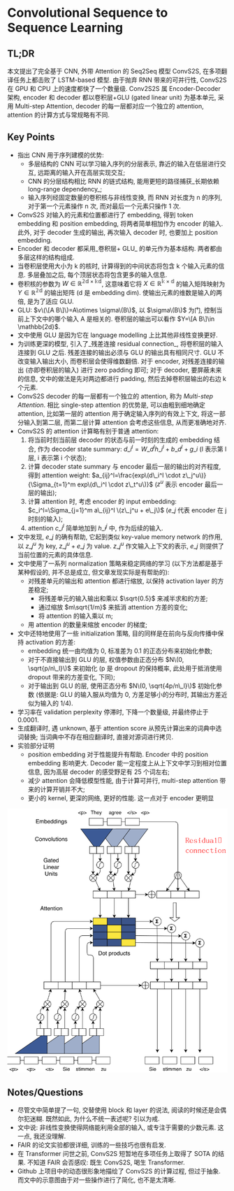 # Convolutional Sequence to Sequence Learning

## TL;DR

本文提出了完全基于 CNN, 外带 Attention 的 Seq2Seq 模型 ConvS2S, 在多项翻译任务上都击败了 LSTM-based 模型. 由于抛弃 RNN 带来的可并行性, ConvS2S 在 GPU 和 CPU 上的速度都快了一个数量级. Conv2S2S 属 Encoder-Decoder 架构, encoder 和 decoder 都以卷积层+GLU \(gated linear unit\) 为基本单元, 采用 Multi-step Attention, decoder 的每一层都对应一个独立的 attention, attention 的计算方式与常规略有不同.

## Key Points

* 指出 CNN 用于序列建模的优势:
  * 多层结构的 CNN 可以学习输入序列的分层表示, 靠近的输入在低层进行交互, 远距离的输入开在高层实现交互;
  * CNN 的分层结构相比 RNN 的链式结构, 能用更短的路径捕获_长期依赖 long-range dependency_;
  * 输入序列经固定数量的卷积核与非线性变换, 而 RNN 对长度为 n 的序列, 对于第一个元素操作 n 次, 而对最后一个元素只操作 1 次.
* ConvS2S 对输入的元素和位置都进行了 embedding, 得到 token embedding 和 position embedding, 将两者简单相加作为 encoder 的输入. 此外, 对于 decoder 生成的输出, 再次输入 decoder 时, 也要加上 position embedding.
* Encoder 和 decoder 都采用_卷积层+ GLU_ 的单元作为基本结构. 两者都由多层这样的结构组成.
* 当卷积层使用大小为 k 的核时, 计算得到的中间状态将包含 k 个输入元素的信息. 多层叠加之后, 每个顶层状态将包含更多的输入信息.
* 卷积核的参数为 $W \in \mathbb{R^{2d\times kd}}$, 这意味着它将 $X\in \mathbb{R^{k\times d}}$ 的输入矩阵映射为 $Y\in \mathbb{R^{2d}}$ 的输出矩阵 \(d 是 embedding dim\). 使输出元素的维数是输入的两倍, 是为了适应 GLU.
* GLU: $v\(\[A B\]\)=A\otimes \sigma\(B\)$, 以 $\sigma\(B\)$ 为门, 控制当前上下文中的哪个输入 A 是相关的. 卷积层的输出可以看作 $Y=\[A B\]\in \mathbb{2d}$.
* 文中使用 GLU 是因为它在 language modelling 上比其他非线性变换更好.
* 为训练更深的模型, 引入了_残差连接 residual connection_, 将卷积层的输入连接到 GLU 之后. 残差连接的输出必须与 GLU 的输出具有相同尺寸. GLU 不改变输入输出大小, 而卷积层会使得维数翻倍. 对于 encoder, 对残差连接的输出 \(亦即卷积层的输入\) 进行 zero padding 即可; 对于 decoder, 要屏蔽未来的信息, 文中的做法是先对两边都进行 padding, 然后去掉卷积层输出的右边 k 个元素.
* ConvS2S decoder 的每一层都有一个独立的 attention, 称为 _Multi-step Attention_. 相比 single-step attention 的优势是, 可以由粗到细地确定 attention, 比如第一层的 attention 用于确定输入序列的有效上下文, 将这一部分输入到第二层, 而第二层计算 attention 会考虑这些信息, 从而更准确地对齐.
* ConvS2S 的 attention 计算略有别于普通 attention:
  1. 将当前时刻当前层 decoder 的状态与前一时刻的生成的 embedding 结合, 作为 decoder state summary: $d\_i^l=W\_d^l h\_i^l+b\_d^l+g\_i$ \(l 表示第 l 层, i 表示第 i 个状态\);
  2. 计算 decoder state summary 与 encoder 最后一层的输出的对齐程度, 得到 attention weight: $a_{ij}^l=\frac{exp\(d\_i^l \cdot z\_j^u\)}{\Sigma_{t=1}^m exp\(d\_i^l \cdot z\_t^u\)}$ \($z^u$ 表示 encoder 最后一层的输出\);
  3. 计算 attention 时, 考虑 encoder 的 input embedding: $c_i^l=\Sigma_{j=1}^m a\_{ij}^l \(z\_j^u + e\_j\)$ \($e\_j$ 代表 encoder 在 j 时刻的输入\);
  4. attention $c\_i^l$ 简单地加到 $h\_i^j$ 中, 作为后续的输入.
* 文中发现, $e\_j$ 的确有帮助, 它起到类似 key-value memory network 的作用, 以 $z\_j^u$ 为 key, $z\_j^u + e\_j$ 为 value. $z\_j^u$ 作文输入上下文的表示, $e\_j$ 则提供了当前位置的元素的具体信息.
* 文中使用了一系列 normalization 策略来稳定网络的学习 \(以下方法都是基于某种假设的, 并不总是成立, 但文章发现实际是有帮助的\):
  * 对残差单元的输出和 attention 都进行缩放, 以保持 activation layer 的方差稳定;
    * 将残差单元的输入输出和乘以 $\sqrt{0.5}$ 来减半求和的方差;
    * 通过缩放 $m\sqrt{1/m}$ 来抵消 attention 方差的变化;
    * 将 attention 的输入乘以 m;
  * 用 attention 的数量来缩放 encoder 的梯度;
* 文中还特地使用了一些 initialization 策略, 目的同样是在前向与反向传播中保持 activation 的方差:
  * embedding 统一由均值为 0, 标准差为 0.1 的正态分布来初始化参数;
  * 对于不直接输出到 GLU 的层, 权值参数由正态分布 $N\(0, \sqrt{p/n\_l}\)$ 来初始化 \(p 是 dropout 的保持概率, 此处用于抵消使用 dropout 带来的方差变化, 下同\);
  * 对于输出到 GLU 的层, 使用正态分布 $N\(0, \sqrt{4p/n\_l}\)$ 初始化参数 \(依据是: GLU 的输入服从均值为 0, 方差足够小的分布时, 其输出方差近似为输入的 1/4\).
* 学习率在 validation perplexity 停滞时, 下降一个数量级, 并最终停止于 0.0001.
* 生成翻译时, 遇 unknown, 基于 attention score 从预先计算出来的词典中选词替换; 当词典中不存在相应翻译时, 直接对源词进行拷贝.
* 实验部分证明
  * position embedding 对于性能提升有帮助. Encoder 中的 position embedding 影响更大. Decoder 能一定程度上从上下文中学习到相对位置信息, 因为高层 decoder 的感受野足有 25 个词左右;
  * 减少 attention 会降低模型性能, 由于计算可并行, multi-step attention 带来的计算开销并不大;
  * 更小的 kernel, 更深的网络, 更好的性能. 这一点对于 encoder 更明显

![convs2s.png](../../.gitbook/assets/convs2s.png)

## Notes/Questions

* 尽管文中简单提了一句, 交替使用 block 和 layer 的说法, 阅读的时候还是会偶尔犯迷糊. 既然如此, 为什么不统一表述呢? 引以为戒.
* 文中说: 非线性变换使得网络能利用全部的输入, 或专注于需要的少数元素. 这一点, 我还没理解.
* FAIR 的论文实验都很详细, 训练的一些技巧也很有启发.
* 在 Transformer 问世之前, ConvS2S 短暂地在多项任务上取得了 SOTA 的结果. 不知道 FAIR 会否感叹: 既生 ConvS2S, 喝生 Transformer.
* Github 上项目中的动态很形象地描绘了 ConvS2S 的计算过程, 但过于抽象. 而文中的示意图由于对一些操作进行了简化, 也不是太清晰.

